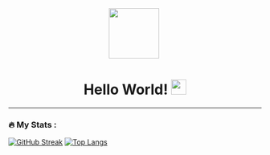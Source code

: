 <div id="header" align="center">
  <img src="https://media.giphy.com/media/M9gbBd9nbDrOTu1Mqx/giphy.gif" width="100"/>
  <img src="https://komarev.com/ghpvc/?username=DaniilVdovin&style=flat-square&color=blue" alt=""/>
  <h1>
  Hello World!
  <img src="https://media.giphy.com/media/hvRJCLFzcasrR4ia7z/giphy.gif" width="30px"/>
</h1>
</div>

---

### :fire: My Stats :
[![GitHub Streak](http://github-readme-streak-stats.herokuapp.com?user=DaniilVdovin&theme=dark)](https://git.io/streak-stats)
[![Top Langs](https://github-readme-stats.vercel.app/api/top-langs/?username=DaniilVdovin&theme=dark)](https://github.com/anuraghazra/github-readme-stats)
